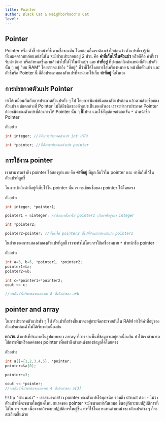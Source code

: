 ```yaml
---
title: Pointer
author: Black Cat & Neighborhood's Cat
level:
---
```


## Pointer

Pointer หรือ ตัวชี้ ทำหน้าที่ชี้ ตามชื่อของมัน โดยก่อนอื่นเราต้องเข้าใจก่อนว่า ตัวแปรที่เรารู้จักทั้งหมดจากบทก่อนหน้านี้นั้น จะมีส่วนประกอบอยู่ 2 ส่วน คือ **ค่าที่เก็บไว้ในตัวแปร** หรือก็คือ ค่าที่เรารับค่าเข้ามา หรือกำหนดขึ้นมาแล้วนำไปใส่ไว้ในตัวแปร และ **ค่าที่อยู่** ที่บ่งบอกถึงตำแหน่งที่ตัวแปรตัวนั้น ๆ อยู่ "บน RAM" โดยเราจะเข้าถึง "ที่อยู่" ที่ว่านี้ได้โดยการใส่เครื่องหมาย `&` หน้าชื่อตัวแปร และตัวชี้หรือ Pointer นี้ ก็คือประเภทของตัวแปรที่จะนำมาใช้เก็บ **ค่าที่อยู่** นี้นั่นเอง

## การประกาศตัวแปร Pointer
ทำได้เหมือนกันกับการประกาศตัวแปรทั่ว ๆ ไป โดยการพิมพ์ชนิดของตัวแปรก่อน แล้วตามด้วยชื่อของตัวแปร แต่แตกต่างที่ Pointer ไม่ได้มีชนิดของตัวแปรเป็นของตัวเอง เราจะทำการประกาศ Pointer ด้วยชนิดของตัวแปรที่ต้องการให้ Pointer นั้น ๆ **ชี้**ไปหา และใช้สัญลักษณ์ดอกจัน `*` นำหน้าชื่อ Pointer

ตัวอย่าง
```c
int integer; //นี่คือการประกาศตัวแปร int ทั่วไป

int *pointer; //นี่คือการประกาศตัวแปร pointer
```
## การใช้งาน pointer
เราสามารถเข้าถึง pointer ได้สองรูปแบบ คือ **ค่าที่อยู่** ที่ถูกเก็บไว้ใน pointer และ ค่าที่เก็บไว้ในตัวแปรที่ถูกชี้

ในการเข้าถึงค่าที่อยู่ที่เก็บไว้ใน pointer นั้น เราจะเขียนชื่อของ pointer ได้โดยตรง

ตัวอย่าง
```c
int integer, *pointer1;

pointer1 = &integer; //คือการตั้งค่าให้ pointer1 เก็บค่าที่อยู่ของ integer

int *pointer2;

pointer2=pointer; //ตั้งค่าให้ pointer2 ชี้ไปที่ตัวแปรเดียวกันกับ pointer1
```

ในส่วนของการแสดงค่าของตัวแปรที่ถูกชี้ เราจะทำได้โดยการใช้เครื่องหมาย `*` นำหน้าชื่อ pointer

ตัวอย่าง
```c
int a=3, b=5, *pointer1, *pointer2;
pointer1=&a;
pointer2=&b;
 
int c=*pointer1+*pointer2;
cout << c;

//จะเห็นว่าโปรแกรมจะแสดงค่า 8 ซึ่งคือค่าของ a+b
```

## pointer and array
ในการประกาศตัวแปรทั่ว ๆ ไป ตัวแปรที่สร้างขึ้นมาจะอยู่กระจัดกระจายกันใน RAM ทำให้ค่าที่อยู่ของตัวแปรแต่ละตัวไม่ได้เรียงต่อเนื่องกัน

**ยกเว้น** ตัวแปรที่ประกาศในรูปแบบของ array ที่การจองพื้นที่ข้อมูลจะอยู่ต่อเนื่องกัน ทำให้เราสามารถใช้การเพิ่มหรือลดค่าของ pointer เพื่อเข้าถึงตำแหน่งของข้อมูลได้โดยตรง

ตัวอย่าง
```c
int a[]={1,2,3,4,5}, *pointer;
pointer=&a[0];

pointer+=3;

cout << *pointer;
//จะเห็นว่าโปรแกรมจะแสดงค่า 4 ซึ่งคือค่าของ a[3]
```


!!! tip "คำแนะนำ"
    - เราสามารถสร้าง pointer ของตัวแปรได้ทุกชนิด รวมถึง struct ด้วย
    - ไม่ว่าตัวแปรที่ชี้จะขนาดใหญ่แค่ไหน ขนาดของ pointer จะมีขนาดเท่ากันเสมอ ขึ้นอยู่กับระบบปฏิบัติการที่ใช้ในการ run เนื่องจากถ้าระบบปฏิบัติการใหญ่ขึ้น ค่าที่ใช้ในการแทนตำแหน่งของตัวแปรต่าง ๆ ก็จะละเอียดขึ้นด้วย

